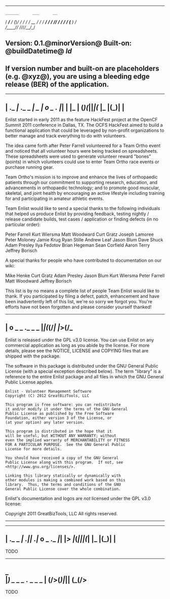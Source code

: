 ------------------------------------------------
    ______      ___      __ 
   / ____/___  / (_)____/ /_
  / __/ / __ \/ / / ___/ __/
 / /___/ / / / / (__  ) /_  
/_____/_/ /_/_/_/____/\__/  

Version: 0.1.@minorVersion@
Built-on: @buildDatetime@
$Id$
------------------------------------------------
If version number and built-on are placeholders 
(e.g. @xyz@), you are using a bleeding edge release 
(BER) of the application.
------------------------------------------------
___                                
 | ._ _|_ ._ _  _|    _ _|_ o _ ._ 
_|_| | |_ | (_)(_||_|(_  |_ |(_)| |
------------------------------------------------
Enlist started in early 2011 as the feature HackFest 
project at the OpenCF Summit 2011 conference in Dallas, 
TX. The OCFS HackFest aimed to build a functional application 
that could be leveraged by non-profit organizations to 
better manage and track everything to do with volunteers. 

The idea came forth after Peter Farrell volunteered for a Team 
Ortho event and noticed that all volunteer hours were being 
tracked on spreadsheets. These spreadsheets were used to 
generate volunteer reward "bones" (points) in which volunteers 
could use to enter Team Ortho race events or purchase running gear.

Team Ortho's mission is to improve and enhance the lives 
of orthopaedic patients through our commitment to supporting 
research, education, and advancements in orthopaedic 
technology; and to promote good muscular, skeletal, and 
joint health by encouraging an active lifestyle including 
training for and participating in amateur athletic events.

Team Enlist would like to send a special thanks to the 
following individuals that helped us produce Enlist by 
providing feedback, testing nightly / release candidate 
builds, test cases / application or finding defects 
(in no particular order):

Peter Farrell
Kurt Wiersma
Matt Woodward
Curt Gratz
Joseph Lamoree
Peter Moloney
Jamie Krug
Ryan Stille
Andrew Leaf
Jason Blum
Dave Shuck
Adam Presley
Ilya Fedotov
Brian Hegeman
Sean Corfield
Aaron Terry
Jeffrey Borisch

A special thanks for people who have contributed to 
documentation on our wiki:

Mike Henke
Curt Gratz
Adam Presley
Jason Blum
Kurt Wiersma
Peter Farrell
Matt Woodward
Jeffrey Borisch

This list is by no means a complete list of people Team 
Enlist would like to thank.  If you participated by filing 
a defect, patch, enhancement and have been inadvertently left 
of this list, we're so sorry we forgot you. You're efforts have
not been forgotten and please consider yourself thanked!

------------------------------------------------
| o _ _ ._  _ _ 
|_|(_(/_| |_>(/_
------------------------------------------------
Enlist is released under the GPL v3.0 license.  You can 
use Enlist on any commercial application as long as you 
abide by the license. For more details, please see the 
NOTICE, LICENSE and COPYING files that are shipped with the package.

The software in this package is distributed under the 
GNU General Public License (with a special exception 
described below).  The term "library" is a reference 
to the entire Enlist package and all files in which
the GNU General Public License applies.

    Enlist - Volunteer Management Software
    Copyright (C) 2012 GreatBizTools, LLC

    This program is free software: you can redistribute 
    it and/or modify it under the terms of the GNU General 
    Public License as published by the Free Software 
    Foundation, either version 3 of the License, or
    (at your option) any later version.

    This program is distributed in the hope that it 
    will be useful, but WITHOUT ANY WARRANTY; without 
    even the implied warranty of MERCHANTABILITY or FITNESS 
    FOR A PARTICULAR PURPOSE.  See the GNU General Public 
    License for more details.

    You should have received a copy of the GNU General 
    Public License along with this program.  If not, see 
    <http://www.gnu.org/licenses/>.
    
    Linking this library statically or dynamically with 
    other modules is making a combined work based on this 
    library.  Thus, the terms and conditions of the GNU 
    General Public License cover the whole combination.

Enlist's documentation and logos are *not* licensed under 
the GPL v3.0 license:

Copyright 2011 GreatBizTools, LLC All rights reserved.

------------------------------------------------
___                            
 | ._  _ _|_ _.|| _._|_ o _ ._ 
_|_| |_>  |_(_|||(_| |_ |(_)| |
------------------------------------------------

TODO

------------------------------------------------
 _                      
|_) _  _ _    ._ _ _  _ 
| \(/__>(_)|_|| (_(/__> 
------------------------------------------------

TODO
